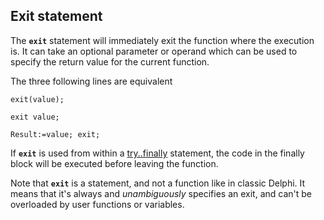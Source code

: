 ## Exit statement ##

The **`exit`** statement will immediately exit the function where the execution is. It can take an optional parameter or operand which can be used to specify the return value for the current function.

The three following lines are equivalent

```
exit(value);

exit value;

Result:=value; exit;
```

If **`exit`** is used from within a [try..finally](TryFinallyExcept.md) statement, the code in the finally block will be executed before leaving the function.

Note that **`exit`** is a statement, and not a function like in classic Delphi. It means that it's always and _unambiguously_ specifies an exit, and can't be overloaded by user functions or variables.
